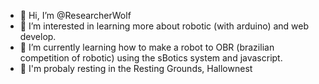 - 👋 Hi, I’m @ResearcherWolf
- 👀 I’m interested in learning more about robotic (with arduino) and web develop.
- 🌱 I’m currently learning how to make a robot to OBR (brazilian competition of robotic) using the sBotics system and javascript.
- 🌿 I'm probaly resting in the Resting Grounds, Hallownest
 
